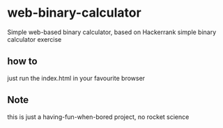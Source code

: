 # web-binary-calculator
Simple web-based binary calculator, based on Hackerrank simple binary calculator exercise

## how to
just run the index.html in your favourite browser

## Note
this is just a having-fun-when-bored project, no rocket science
